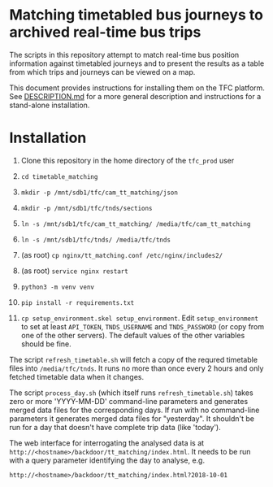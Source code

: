 Matching timetabled bus journeys to archived real-time bus trips
================================================================

The scripts in this repository attempt to match real-time bus position information against timetabled journeys and to present the results as a table from which trips and journeys can be viewed on a map.

This document provides instructions for installing them on the TFC platform. See [DESCRIPTION.md](DESCRIPTION.md) for a more general description and instructions for a stand-alone installation.

Installation
============

1. Clone this repository in the home directory of the `tfc_prod` user

2. `cd timetable_matching`

2. `mkdir -p /mnt/sdb1/tfc/cam_tt_matching/json`

3. `mkdir -p /mnt/sdb1/tfc/tnds/sections`

4. `ln -s /mnt/sdb1/tfc/cam_tt_matching/ /media/tfc/cam_tt_matching`

5. `ln -s /mnt/sdb1/tfc/tnds/ /media/tfc/tnds`

6. (as root) `cp nginx/tt_matching.conf /etc/nginx/includes2/`

7. (as root) `service nginx restart`

8. `python3 -m venv venv`

9. `pip install -r requirements.txt`

10. `cp setup_environment.skel setup_environment`. Edit `setup_environment` to set at least `API_TOKEN`, `TNDS_USERNAME` and `TNDS_PASSWORD` (or copy from one of the other servers). The default values of the other variables should be fine.

The script `refresh_timetable.sh` will fetch a copy of the requred timetable files into `/media/tfc/tnds`. It runs no more than once every 2 hours and only fetched timetable data when it changes.

The script `process_day.sh` (which itself runs `refresh_timetable.sh`) takes zero or more 'YYYY-MM-DD' command-line parameters and generates merged data files for the corresponding days. If run with no command-line parameters it generates merged data files for "yesterday". It shouldn't be run for a day that doesn't have complete trip data (like 'today').

The web interface for interrogating the analysed data is at `http://<hostname>/backdoor/tt_matching/index.html`. It needs to be run with a query parameter identifying the day to analyse, e.g.

    http://<hostname>/backdoor/tt_matching/index.html?2018-10-01
